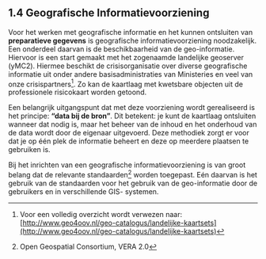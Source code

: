 ## 1.4 Geografische Informatievoorziening

Voor het werken met geografische informatie en het kunnen ontsluiten van __preparatieve
gegevens__ is geografische informatievoorziening noodzakelijk. Een onderdeel daarvan is de
beschikbaarheid van de geo-informatie. Hiervoor is een start gemaakt met het zogenaamde
landelijke geoserver (yMC2). Hiermee beschikt de crisisorganisatie over diverse
geografische informatie uit onder andere basisadministraties van Ministeries en veel van
onze crisispartners[^2]. Zo kan de kaartlaag met kwetsbare objecten uit de professionele
risicokaart worden getoond.

Een belangrijk uitgangspunt dat met deze voorziening wordt gerealiseerd is het principe:
**“data bij de bron”**. Dit betekent: je kunt de kaartlaag ontsluiten wanneer dat nodig is, maar
het beheer van de inhoud en het onderhoud van de data wordt door de eigenaar uitgevoerd.
Deze methodiek zorgt er voor dat je op één plek de informatie beheert en deze op meerdere
plaatsen te gebruiken is.

Bij het inrichten van een geografische informatievoorziening is van groot belang dat de
relevante standaarden[^3] worden toegepast. Eén daarvan is het gebruik van de standaarden
voor het gebruik van de geo-informatie door de gebruikers en in verschillende GIS-
systemen.

[^2]: Voor een volledig overzicht wordt verwezen naar: [http://www.geo4oov.nl/geo-catalogus/landelijke-kaartsets](http://www.geo4oov.nl/geo-catalogus/landelijke-kaartsets)

[^3]: Open Geospatial Consortium, VERA 2.0
